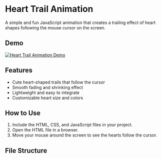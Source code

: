 # Heart Trail Animation

A simple and fun JavaScript animation that creates a trailing effect of heart shapes following the mouse cursor on the screen.

## Demo

[![Heart Trail Animation Demo](path-to-demo-gif-or-screenshot)](https://eh-vee.github.io/heart-trail-animation/)

## Features

- Cute heart-shaped trails that follow the cursor
- Smooth fading and shrinking effect
- Lightweight and easy to integrate
- Customizable heart size and colors

## How to Use

1. Include the HTML, CSS, and JavaScript files in your project.
2. Open the HTML file in a browser.
3. Move your mouse around the screen to see the hearts follow the cursor.

## File Structure

